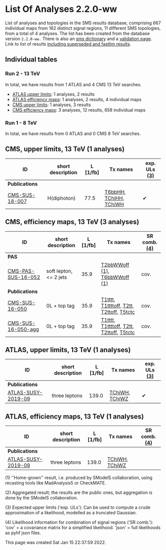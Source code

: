 # List Of Analyses 2.2.0-ww 
List of analyses and topologies in the SMS results database, comprising 667 individual maps from 162 distinct signal regions, 11 different SMS topologies, from a total of 4 analyses.
The list has been created from the database version `2.2.0-ww.`
There is also an  [sms dictionary](SmsDictionary220-ww) and a [validation page](Validation220-ww).
Link to list of results [including superseded and fastlim results](ListOfAnalyses220-wwWithSuperseded).

## Individual tables

### Run 2 - 13 TeV
In total, we have results from 1 ATLAS and 4 CMS 13 TeV searches.
 * [ATLAS upper limits](#ATLASupperlimits13): 1  analyses, 2 results
 * [ATLAS efficiency maps](#ATLASefficiencymaps13): 1  analyses, 2 results, 4 individual maps
 * [CMS upper limits](#CMSupperlimits13): 1  analyses, 3 results
 * [CMS efficiency maps](#CMSefficiencymaps13): 3  analyses, 12 results, 658 individual maps

### Run 1 - 8 TeV
In total, we have results from 0 ATLAS and 0 CMS 8 TeV searches.

<a name="CMSupperlimits13"></a>
## CMS, upper limits, 13 TeV (1 analyses)

| **ID** | **short description** | **L [1/fb]** | **Tx names** | **exp. ULs [(3)](#A3)** |
|--------|-----------------------|--------------|--------------|-------------------------|
| **Publications** | | | | |
| [CMS-SUS-18-007](http://cms-results.web.cern.ch/cms-results/public-results/publications/SUS-18-007/index.html)<a name="CMS-SUS-18-007"></a> | H(diphoton) | 77.5 | [T6bbHH](SmsDictionary220-ww#T6bbHH), [TChiHH](SmsDictionary220-ww#TChiHH), [TChiWH](SmsDictionary220-ww#TChiWH) | &#10004; |

<a name="CMSefficiencymaps13"></a>
## CMS, efficiency maps, 13 TeV (3 analyses)

| **ID** | **short description** | **L [1/fb]** | **Tx names** | **SR comb. [(4)](#A4)** |
|--------|-----------------------|--------------|--------------|-------------------------|
| **PAS** | | | | |
| [CMS-PAS-SUS-16-052](http://cms-results.web.cern.ch/cms-results/public-results/preliminary-results/SUS-16-052/index.html)<a name="CMS-PAS-SUS-16-052-eff"></a> | soft lepton, <= 2 jets | 35.9 | [T2bbWWoff](SmsDictionary220-ww#T2bbWWoff) [(1)](#A1), [T6bbWWoff](SmsDictionary220-ww#T6bbWWoff) [(1)](#A1) | cov. |
| **Publications** | | | | |
| [CMS-SUS-16-050](http://cms-results.web.cern.ch/cms-results/public-results/publications/SUS-16-050/index.html)<a name="CMS-SUS-16-050-eff"></a> | 0L + top tag | 35.9 | [T1tttt](SmsDictionary220-ww#T1tttt), [T1ttttoff](SmsDictionary220-ww#T1ttttoff), [T2tt](SmsDictionary220-ww#T2tt), [T2ttoff](SmsDictionary220-ww#T2ttoff), [T5tctc](SmsDictionary220-ww#T5tctc) | cov. |
| [CMS-SUS-16-050-agg](http://cms-results.web.cern.ch/cms-results/public-results/publications/SUS-16-050/index.html)<a name="CMS-SUS-16-050-agg-eff"></a> | 0L + top tag | 35.9 | [T1tttt](SmsDictionary220-ww#T1tttt), [T1ttttoff](SmsDictionary220-ww#T1ttttoff), [T2tt](SmsDictionary220-ww#T2tt), [T2ttoff](SmsDictionary220-ww#T2ttoff), [T5tctc](SmsDictionary220-ww#T5tctc) | cov. |

<a name="ATLASupperlimits13"></a>
## ATLAS, upper limits, 13 TeV (1 analyses)

| **ID** | **short description** | **L [1/fb]** | **Tx names** | **exp. ULs [(3)](#A3)** |
|--------|-----------------------|--------------|--------------|-------------------------|
| **Publications** | | | | |
| [ATLAS-SUSY-2019-09](https://atlas.web.cern.ch/Atlas/GROUPS/PHYSICS/PAPERS/SUSY-2019-09/)<a name="ATLAS-SUSY-2019-09"></a> | three leptons | 139.0 | [TChiWH](SmsDictionary220-ww#TChiWH), [TChiWZ](SmsDictionary220-ww#TChiWZ) | &#10004; |

<a name="ATLASefficiencymaps13"></a>
## ATLAS, efficiency maps, 13 TeV (1 analyses)

| **ID** | **short description** | **L [1/fb]** | **Tx names** | **SR comb. [(4)](#A4)** |
|--------|-----------------------|--------------|--------------|-------------------------|
| **Publications** | | | | |
| [ATLAS-SUSY-2019-09](https://atlas.web.cern.ch/Atlas/GROUPS/PHYSICS/PAPERS/SUSY-2019-09/)<a name="ATLAS-SUSY-2019-09-eff"></a> | three leptons | 139.0 | [TChiWH](SmsDictionary220-ww#TChiWH), [TChiWZ](SmsDictionary220-ww#TChiWZ) |  |


<a name='A1'>(1)</a> ''Home-grown'' result, i.e. produced by SModelS collaboration, using recasting tools like MadAnalysis5 or CheckMATE.

<a name='A2'>(2)</a> Aggregated result; the results are the public ones, but aggregation is done by the SModelS collaboration.

<a name='A3'>(3)</a> Expected upper limits ('exp. ULs'): Can be used to compute a crude approximation of a likelihood, modelled as a truncated Gaussian.

<a name='A4'>(4)</a> Likelihood information for combination of signal regions ('SR comb.'): 'cov' = a covariance matrix for a simplified likelihood. 'json' = full likelihoods as pyhf json files.

This page was created Sat Jan 15 22:37:59 2022.
